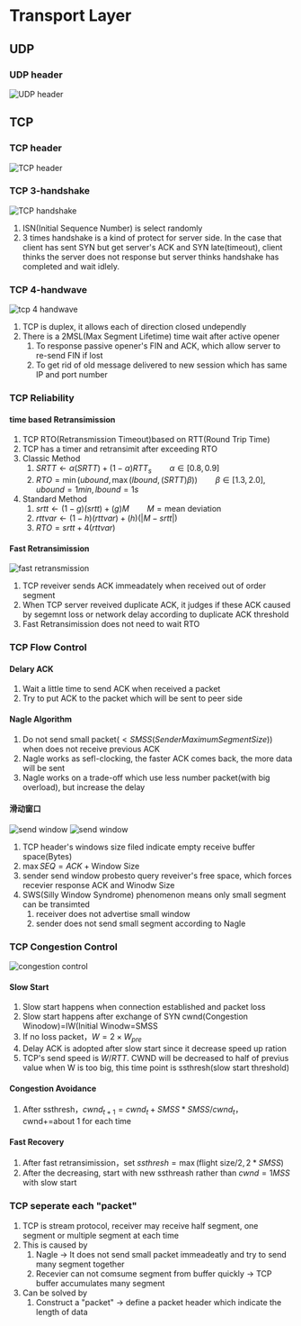 # Transport Layer

## UDP

### UDP header

![UDP header](imgs/udpheader.jpg)

## TCP

### TCP header

![TCP header](imgs/tcpheader.jpg)

### TCP 3-handshake

![TCP handshake](imgs/tcphandshake.jpg)

1. ISN(Initial Sequence Number) is select randomly
2. 3 times handshake is a kind of protect for server side.
   In the case that client has sent SYN but get server's ACK and
   SYN late(timeout), client thinks the server does not response
   but server thinks handshake has completed and wait idlely.

### TCP 4-handwave

![tcp 4 handwave](./imgs/tcphandwave.jpg)

1. TCP is duplex, it allows each of direction closed undependly
2. There is a 2MSL(Max Segment Lifetime) time wait after active opener
   1. To response passive opener's FIN and ACK, which allow server to re-send FIN if lost
   2. To get rid of old message delivered to new session which has same IP and port number

### TCP Reliability

#### time based Retransimission

1. TCP RTO(Retransmission Timeout)based on RTT(Round Trip Time)
2. TCP has a timer and retransimit after exceeding RTO
3. Classic Method
   1. $SRTT\leftarrow \alpha (SRTT)+(1-\alpha) RTT_{s}\qquad \alpha\in[0.8,0.9]$
   2. $RTO=\min(ubound,\max(lbound,(SRTT)\beta))\qquad \beta\in[1.3,2.0],ubound=1min,lbound=1s$
4. Standard Method
   1. $srtt\leftarrow (1-g)(srtt)+(g)M\qquad M=\text{mean deviation}$
   2. $rttvar\leftarrow (1-h)(rttvar)+(h)(|M-srtt|)$
   3. $RTO=srtt+4(rttvar)$

#### Fast Retransimission

![fast retransmission](./imgs/fastretransimission.jpg)

1. TCP reveiver sends ACK immeadately when received out of order segment
2. When TCP server reveived duplicate ACK, it judges if these ACK caused by segemnt loss or network delay according to duplicate ACK threshold
3. Fast Retransimission does not need to wait RTO

### TCP Flow Control

#### Delary ACK

1. Wait a little time to send ACK when received a packet
2. Try to put ACK to the packet which will be sent to peer side

#### Nagle Algorithm

1. Do not send small packet($< SMSS(Sender Maximum Segment Size)$) when does not receive previous ACK
2. Nagle works as sefl-clocking, the faster ACK comes back, the more data will be sent
3. Nagle works on a trade-off which use less number packet(with big overload), but increase the delay

#### 滑动窗口

![send window](./imgs/swnd.jpg)
![send window](./imgs/rwnd.jpg)

1. TCP header's windows size filed indicate empty receive buffer space(Bytes)
2. $\max SEQ=ACK+\text{Window Size}$
3. sender send window probesto query reveiver's free space, which forces recevier response ACK and Winodw Size
4. SWS(Silly Window Syndrome) phenomenon means only small segment can be transimted
   1. receiver does not advertise small window
   2. sender does not send small segment according to Nagle

### TCP Congestion Control

![congestion control](./imgs/congestioncontrol.png)

#### Slow Start

1. Slow start happens when connection established and packet loss
2. Slow start happens after exchange of SYN cwnd(Congestion Winodow)=IW(Initial Winodw=SMSS
3. If no loss packet，$W=2\times W_{pre}$
4. Delay ACK is adopted after slow start since it decrease speed up ration
5. TCP's send speed is $W/RTT$. CWND will be decreased to half of previus value when W is too big, this time point is ssthresh(slow start threshold)

#### Congestion Avoidance

1. After ssthresh，$cwnd_{t+1}=cwnd_{t}+SMSS*SMSS/cwnd_{t}$，cwnd+=about 1 for each time

#### Fast Recovery

1. After fast retransimission，set $ssthresh=\max(\text{flight size}/2,2*SMSS)$
2. After the decreasing, start with new ssthreash rather than $cwnd=1MSS$ with slow start

### TCP seperate each "packet"

1. TCP is stream protocol, receiver may receive half segment,
   one segment or multiple segment at each time
2. This is caused by
   1. Nagle -> It does not send small packet immeadeatly and try to send many segment together
   2. Recevier can not comsume segment from buffer quickly -> TCP buffer accumulates many segment
3. Can be solved by
   1. Construct a "packet" -> define a packet header which indicate the length of data
